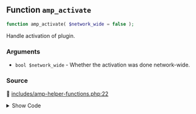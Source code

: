 ## Function `amp_activate`

```php
function amp_activate( $network_wide = false );
```

Handle activation of plugin.

### Arguments

* `bool $network_wide` - Whether the activation was done network-wide.

### Source

:link: [includes/amp-helper-functions.php:22](../../includes/amp-helper-functions.php#L22-L29)

<details>
<summary>Show Code</summary>

```php
function amp_activate( $network_wide = false ) {
	AmpWpPluginFactory::create()->activate( $network_wide );
	amp_after_setup_theme();
	if ( ! did_action( 'amp_init' ) ) {
		amp_init();
	}
	flush_rewrite_rules();
}
```

</details>
